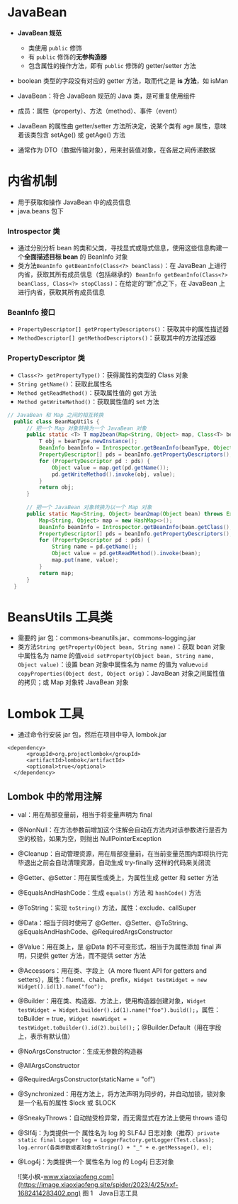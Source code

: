 # JavaBean #

 *  **JavaBean 规范**
    
     *  类使用 `public` 修饰
     *  有 `public` 修饰的**无参构造器**
     *  包含属性的操作方法，即有 `public` 修饰的 getter/setter 方法
 *  boolean 类型的字段没有对应的 getter 方法，取而代之是 **is 方法**，如 isMan
 *  JavaBean：符合 JavaBean 规范的 Java 类，是可重复使用组件
 *  成员：属性（property）、方法（method）、事件（event）
 *  JavaBean 的属性由 getter/setter 方法所决定，说某个类有 age 属性，意味着该类包含 setAge() 或 getAge() 方法
 *  通常作为 DTO（数据传输对象），用来封装值对象，在各层之间传递数据

# 内省机制 #

 *  用于获取和操作 JavaBean 中的成员信息
 *  java.beans 包下

### Introspector 类 ###

 *  通过分别分析 bean 的类和父类，寻找显式或隐式信息，使用这些信息构建一个**全面描述目标 bean** 的 BeanInfo 对象
 *  类方法`BeanInfo getBeanInfo(Class<?> beanClass)`：在 JavaBean 上进行内省，获取其所有成员信息（包括继承的）`BeanInfo getBeanInfo(Class<?> beanClass, Class<?> stopClass)`：在给定的“断”点之下，在 JavaBean 上进行内省，获取其所有成员信息

### BeanInfo 接口 ###

 *  `PropertyDescriptor[] getPropertyDescriptors()`：获取其中的属性描述器
 *  `MethodDescriptor[] getMethodDescriptors()`：获取其中的方法描述器

### PropertyDescriptor 类 ###

 *  `Class<?> getPropertyType()`：获得属性的类型的 Class 对象
 *  `String getName()`：获取此属性名
 *  `Method getReadMethod()`：获取属性值的 get 方法
 *  `Method getWriteMethod()`：获取属性值的 set 方法

``````````java
// JavaBean 和 Map 之间的相互转换 
  public class BeanMapUtils { 
      // 把一个 Map 对象转换为一个 JavaBean 对象 
      public static <T> T map2bean(Map<String, Object> map, Class<T> beanType) throws Exception { 
          T obj = beanType.newInstance(); 
          BeanInfo beanInfo = Introspector.getBeanInfo(beanType, Object.class); 
          PropertyDescriptor[] pds = beanInfo.getPropertyDescriptors(); 
          for (PropertyDescriptor pd : pds) { 
              Object value = map.get(pd.getName()); 
              pd.getWriteMethod().invoke(obj, value); 
          }    
          return obj; 
      } 
  
      // 把一个 JavaBean 对象转换为以一个 Map 对象 
      public static Map<String, Object> bean2map(Object bean) throws Exception { 
          Map<String, Object> map = new HashMap<>(); 
          BeanInfo beanInfo = Introspector.getBeanInfo(bean.getClass(), Object.class); 
          PropertyDescriptor[] pds = beanInfo.getPropertyDescriptors(); 
          for (PropertyDescriptor pd : pds) { 
              String name = pd.getName(); 
              Object value = pd.getReadMethod().invoke(bean); 
              map.put(name, value); 
          } 
          return map; 
      } 
  }
``````````

# BeansUtils 工具类 #

 *  需要的 jar 包：commons-beanutils.jar、commons-logging.jar
 *  类方法`String getProperty(Object bean, String name)`：获取 bean 对象中属性名为 name 的值`void setProperty(Object bean, String name, Object value)`：设置 bean 对象中属性名为 name 的值为 value`void copyProperties(Object dest, Object orig)`：JavaBean 对象之间属性值的拷贝；或 Map 对象转 JavaBean 对象

# Lombok 工具 #

 *  通过命令行安装 jar 包，然后在项目中导入 lombok.jar

``````````
<dependency> 
      <groupId>org.projectlombok</groupId> 
      <artifactId>lombok</artifactId> 
      <optional>true</optional> 
  </dependency>
``````````

## Lombok 中的常用注解 ##

 *  val：用在局部变量前，相当于将变量声明为 final
 *  @NonNull：在方法参数前增加这个注解会自动在方法内对该参数进行是否为空的校验，如果为空，则抛出 NullPointerException
 *  @Cleanup：自动管理资源，用在局部变量前，在当前变量范围内即将执行完毕退出之前会自动清理资源，自动生成 try-finally 这样的代码来关闭流
 *  @Getter、@Setter：用在属性或类上，为属性生成 getter 和 setter 方法
 *  @EqualsAndHashCode：生成 `equals()` 方法 和 `hashCode()` 方法
 *  @ToString：实现 `toString()` 方法，属性：exclude、callSuper
 *  @Data：相当于同时使用了 @Getter、@Setter、@ToString、@EqualsAndHashCode、@RequiredArgsConstructor
 *  @Value：用在类上，是 @Data 的不可变形式，相当于为属性添加 final 声明，只提供 getter 方法，而不提供 setter 方法
 *  @Accessors：用在类、字段上（A more fluent API for getters and setters），属性：fluent、chain、prefix，`Widget testWidget = new Widget().id(1).name("foo");`
 *  @Builder：用在类、构造器、方法上，使用构造器创建对象，`Widget testWidget = Widget.builder().id(1).name("foo").build();`，属性：toBuilder = true，`Widget newWidget = testWidget.toBuilder().id(2).build();`；@Builder.Default（用在字段上，表示有默认值）
 *  @NoArgsConstructor：生成无参数的构造器
 *  @AllArgsConstructor
 *  @RequiredArgsConstructor(staticName = "of")
 *  @Synchronized：用在方法上，将方法声明为同步的，并自动加锁，锁对象是一个私有的属性 $lock 或 $LOCK
 *  @SneakyThrows：自动抛受检异常，而无需显式在方法上使用 throws 语句
 *  @Slf4j：为类提供一个 属性名为 log 的 SLF4J 日志对象（推荐）`private static final Logger log = LoggerFactory.getLogger(Test.class);` `log.error(各类参数或者对象toString() + "_" + e.getMessage(), e);`
 *  @Log4j：为类提供一个 属性名为 log 的 Log4j 日志对象
    
     ![笑小枫-www.xiaoxiaofeng.com](https://image.xiaoxiaofeng.site/spider/2023/4/25/xxf-1682414283402.png) 
    图 1 Java日志工具


[Java]: https://static.sitestack.cn/projects/sdky-java-note/8908845b093a2c31bd8eb4bd96b64f30.png